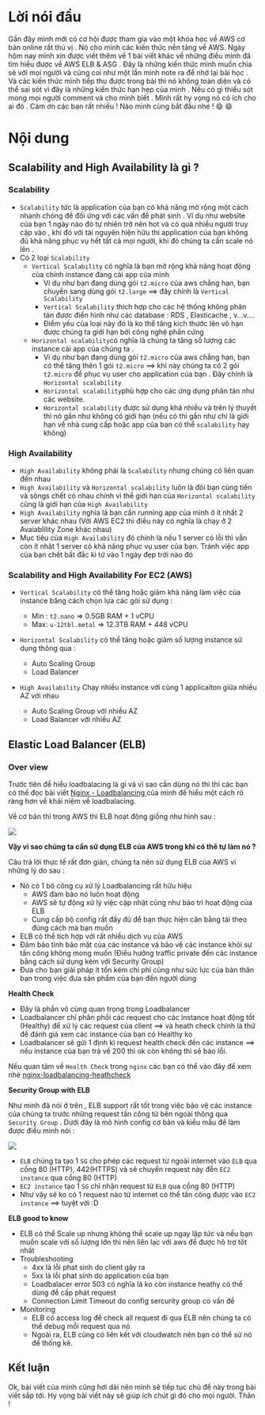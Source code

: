 # Lời nói đầu
Gần đây mình mới có cơ hội được tham gia vào một khóa học về AWS cơ bản online rất thú vị . Nó cho mình các kiến thức nền tảng về AWS. Ngày hôm nay mình xin được viết thêm về 1 bài viết khác về những điều mình đã tìm hiểu được về AWS ELB & ASG . Đây là những kiến thức mình muốn chia sẻ với mọi người và cũng coi như một lần mình note ra để nhớ lại bài học . Và các kiến thức mình tiếp thu được trong bài thì nó không toàn diện và có thể sai sót vì đây là những kiến thức hạn hẹp của mình . Nếu có gì thiếu sót mong mọi người comment và cho mình biết . Mình rất hy vọng nó có ích cho ai đó . Cám ơn các bạn rất nhiều ! Nào mình cùng bắt đầu nhé ! 😄 😄

# Nội dung
## Scalability and High Availability  là gì ?
### Scalability
- `Scalability` tức là application của bạn có khả năng mở rộng một cách nhanh chóng đề đối ứng với các vấn đề phát sinh . Ví dụ như website của bạn 1 ngày nào đó tự nhiên trở nên hot và có quá nhiều người truy cập vào , khi đó với tài nguyên hiện hữu thì  application của bạn không đủ khả năng phục vụ hết tất cả mọi người, khi đó chúng ta cần scale nó lên .
-  Có 2 loại `Scalability`
    -  `Vertical Scalability` có nghĩa là bạn mở rộng khả năng hoạt động của chính instance đang cài app của mình
        -  Ví dụ như bạn đang dùng gói `t2.micro` của aws chẳng hạn, bạn chuyển sang dùng gói `t2.large` ==> đây chính là  `Vertical Scalability`
        -   `Vertical Scalability` thích hợp cho  các hệ thống không phân tán được điển hình như các database : RDS , Elasticache , v...v....
        -   Điểm yếu của loại này đó là  ko thể tăng kich thước lên vô hạn được chúng ta  giới hạn bởi công nghệ phần cứng
    -   `Horizontal scalability`có nghĩa là chúng ta tăng số lượng các instance cài app của chúng ta .
        -   Ví dụ như bạn đang dùng gói `t2.micro` của aws chẳng hạn, bạn có thể tăng thên 1 gói `t2.micro` ==> khi này chúng ta có 2 gói `t2.micro` để phục vụ user cho application của bạn . Đây chính là `Horizontal scalability`
        -   `Horizontal scalability`phù hợp cho các ứng dụng phân tán như các website.
        -   `Horizontal scalability` được sử dụng khá nhiều và trên lý thuyết thì nó gần như không có giới hạn (nếu có thì gần như chỉ là giới hạn về nhà cung cấp hoặc app của bạn có thể `scalability` hay không) 

### High Availability 
- `High Availability` không phải là `Scalability` nhưng chúng có liên quan đến nhau
- `High Availability` và  `Horizontal scalability` luôn là đôi bạn cùng tiến và sôngs chết có nhau chính vì thế giới hạn  của `Horizontal scalability` cũng là giới hạn của `High Availability` 
-  `High Availability` nghĩa là bạn cần running app của mình ở ít nhất 2 server khác nhau (Với AWS EC2 thì điều này có nghĩa là chạy ở 2 Avaiablility Zone khác nhau)
-  Mục tiêu của  `High Availability` đó chính là nếu 1 server có lỗi thì vẫn còn ít nhât 1 server có khả năng phục vụ user của bạn. Tránh việc app của bạn chết bất đắc kì tử vào 1 ngày đẹp trời nào đó

### Scalability and High Availability  For EC2 (AWS)

-  `Vertical Scalability` có thể tăng hoặc giảm khả năng làm việc của instance băng cách chọn lựa các gói sử dụng :
    -  Min : `t2.nano` => 0.5GB RAM + 1 vCPU
    -  Max: `u-12tbl.metal` => 12.3TB RAM + 448 vCPU
-  `Horizontal Scalability` có thể tăng hoặc giảm số lượng instance sử dụng thông qua :
    - Auto Scaling Group
    - Load Balancer

- `High Availability` Chạy nhiều instance với cùng 1 applicaiton giữa nhiều AZ với nhau
    - Auto Scaling Group với nhiều AZ 
    - Load Balancer với nhiều AZ 

## Elastic Load Balancer (ELB)
### Over view
Trước tiên để hiểu loadbalacing là gì và vì sao cần dùng nó thì thì các bạn có thể đọc bài viết [Nginx - Loadbalancing ](https://viblo.asia/p/nginx-loadbalancing-part-1-yMnKMmLmK7P#_1--loadbanlacing-la-gi--3) của mình để hiểu một cách rõ ràng hơn về khái niệm về loadbalacing.

Về cơ bản thì trong AWS  thì ELB hoạt động giống như hình sau :

![](https://images.viblo.asia/08716e60-0e8c-443f-8487-d461fd66ccdf.png)

**Vậy vì sao chúng ta cần sử dụng ELB của AWS trong khi có thể tự làm nó ?**

Câu trả lời thực tế rất đơn giản, chúng ta nên sử dụng ELB của AWS vì những lý do sau :

- Nó có 1 bô công cụ xử lý Loadbalancing rất hữu hiệu 
    -  AWS đàm bảo nó luôn hoạt động
    - AWS sẽ tự động xử lý việc cập nhật cũng như bảo trì hoạt động của ELB
    - Cung cấp bộ config rất đầy đủ để bạn thực hiện cân bằng tải theo đúng cách mà bạn muốn
- ELB có thể tích hợp với rất nhiều dịch vụ của AWS
- Đảm bảo tính bảo mật của các instance và bảo vệ các instance khỏi sự tấn công không mong muốn (Điều hướng traffic private đến các instance bằng cách sử dụng kèm với Security Group)
- Đưa cho bạn giải pháp ít tốn kém chi phí cũng như sức lực của bản thân bạn trong việc đưa sản phẩm của bạn đến người dùng

**Health Check**
- Đây là phần vô cùng quan trọng trong Loadbalancer
- Loadbalancer chỉ phân phối các request cho các instance hoạt động tốt (Healthy) để xử lý các request của client ==> và heath check chính là thứ để đánh giá xem các instance của bạn có Healthy ko
- Loadbalancer sẽ gửi 1 định kì request health check đến các instance ==> nếu instance của bạn trả về 200 thì ok còn không thì sẽ báo lỗi.

Nếu quan tâm về `Health Check` trong `nginx` các bạn có thể vào đây để xem nhé [nginx-loadbalancing-heathcheck](https://viblo.asia/p/nginx-loadbalancing-part-2-07LKXm1JZV4#_1--health-checks-3) 


**Security Group with ELB**

Như minh đã nói ở trên , ELB support rất tốt trong việc bảo vệ các instance của chúng ta trước những request tấn công từ bên ngoài thông qua `Security Group` . Dưới đây là mô hình config cơ bản và kiểu mẫu để làm được điều mình nói :

![](https://images.viblo.asia/1f07c53f-368e-4fe2-b85b-6d881aef19de.png)

- `ELB` chúng ta tạo 1 `SG` cho phép các request từ ngoài internet vào `ELB`  qua cổng 80 (HTTP), 442(HTTPS) và sẽ chuyển request này đễn  `EC2 instance` qua cổng 80 (HTTP)
- `EC2 instance` tạo 1 `SG` chỉ nhận request từ `ELB` qua cổng 80 (HTTP)
- Như vậy sẽ ko có 1 request nào từ internet có thể tấn công được vào  `EC2 instance`  ==> tuyệt vời :D

**ELB good to know**
- ELB có thể Scale up nhưng không thể scale up ngay lập tức và nếu bạn muốn scale với số lượng lớn thì nên liên lạc với aws để được hõ trợ tốt nhất
- Troubleshooting
    - 4xx là lỗi phat sinh do client gây ra
    - 5xx là lỗi phat sính do application của bạn
    - Loadbalacer error 503 có nghĩa là ko còn instance heathy có thể dùng để cấp phát request
    - Connection Limit Timeout do config sercurity group có vấn đề
- Monitoring 
    - ELB có access log để check all request đi qua ELB nên chúng ta có thể debug mỗi request qua nó
    - Ngoài ra, ELB cũng có liên kết với cloudwatch nên bạn có thể sử nó để thống kê.

## Kết luận
Ok, bài viết của mình cũng hơi dài nên mình sẽ tiếp tục chủ để này trong bài viết sắp tới. Hy vọng bài viết này sẽ giúp ích chút gì đó cho mọi người. Thân !